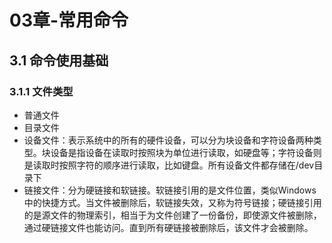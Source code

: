 # 03章-常用命令

## 3.1 命令使用基础

### 3.1.1 文件类型

- 普通文件
- 目录文件
- 设备文件：表示系统中的所有的硬件设备，可以分为块设备和字符设备两种类型。块设备是指设备在读取时按照块为单位进行读取，如硬盘等；字符设备则是读取时按照字符的顺序进行读取，比如键盘。所有设备文件都存储在/dev目录下
- 链接文件：分为硬链接和软链接。软链接引用的是文件位置，类似Windows中的快捷方式。当文件被删除后，软链接失效，又称为符号链接；硬链接引用的是源文件的物理索引，相当于为文件创建了一份备份，即使源文件被删除，通过硬链接文件也能访问。直到所有硬链接被删除后，该文件才会被删除。

